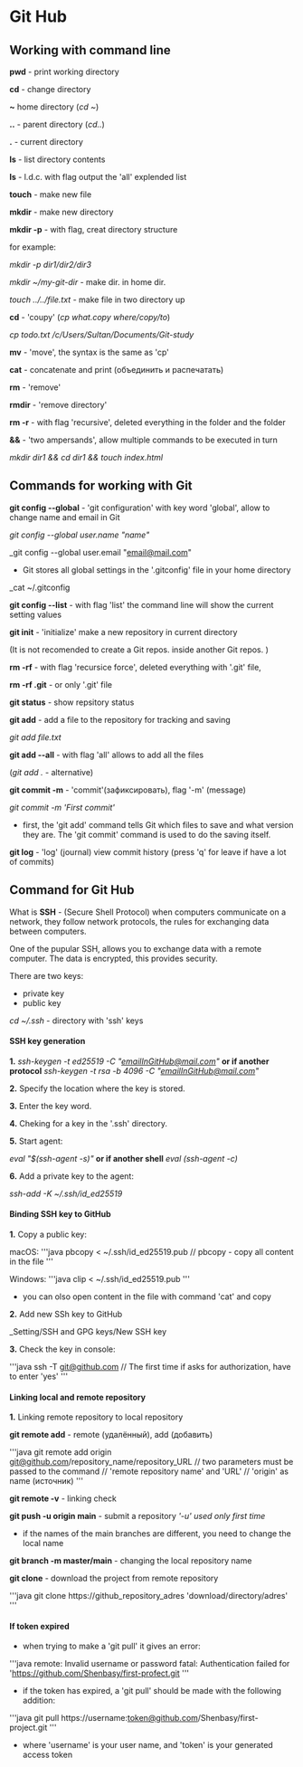 # Git Hub

## Working with command line

**pwd** - print working directory

**cd** - change directory

**~** home directory (_cd ~_)

**..** - parent directory (_cd.._)

**.** - current directory

**ls** - list directory contents

**ls** - l.d.c. with flag output the 'all' explended list

**touch** - make new file

**mkdir** - make new directory

**mkdir -p** - with flag, creat directory structure

for example:

_mkdir -p dir1/dir2/dir3_

_mkdir ~/my-git-dir_ - make dir. in home dir.

_touch ../../file.txt_ - make file in two directory up

**cd** - 'coupy' (_cp what.copy where/copy/to_)

_cp todo.txt /c/Users/Sultan/Documents/Git-study_

**mv** - 'move', the syntax is the same as 'cp'

**cat** - concatenate and print (объединить и распечатать)

**rm** - 'remove'

**rmdir** - 'remove directory'

**rm -r** - with flag 'recursive', deleted everything in the folder and the folder

<!-- **rm -rf** - with flag 'recursice force', deleted everything with '.git' file -->

**&&** - 'two ampersands', allow multiple commands to be executed in turn

_mkdir dir1 && cd dir1 && touch index.html_

## Commands for working with Git

**git config --global** - 'git configuration' with key word 'global', allow to change name and email in Git

_git config --global user.name "name"_

_git config --global user.email "email@mail.com"

- Git stores all global settings in the '.gitconfig' file in your home directory

_cat ~/.gitconfig

**git config --list** - with flag 'list' the command line will show the current setting values

**git init** - 'initialize' make a new repository in current directory

(It is not recomended to create a Git repos. inside another Git repos. )

**rm -rf** - with flag 'recursice force', deleted everything with '.git' file, 

**rm -rf .git** - or only '.git' file

**git status** - show repsitory status

**git add** - add a file to the repository for tracking and saving

_git add file.txt_

**git add --all** - with flag 'all' allows to add all the files

(_git add ._ - alternative)

**git  commit -m** - 'commit'(зафиксировать), flag '-m' (message)

_git commit -m 'First commit'_

- first, the 'git add' command tells Git which files to save and what version they are. The 'git commit' command is used to do the saving 
itself.

**git log** - 'log' (journal) view commit history (press 'q' for leave if have a lot of commits)

## Command for Git Hub

What is **SSH** - (Secure Shell Protocol) when computers communicate on a network, they follow network protocols, the rules for exchanging data between computers.

One of the pupular SSH, allows you to exchange data with a remote computer. The data is encrypted, this provides security.

There are two keys:

- private key
- public key

_cd ~/.ssh_ - directory with 'ssh' keys

#### SSH key generation

**1.** _ssh-keygen -t ed25519 -C "emailInGitHub@mail.com"_ **or if another protocol** _ssh-keygen -t rsa -b 4096 -C "emailInGitHub@mail.com"_

**2.** Specify the location where the key is stored.

**3.** Enter the key word.

**4.** Cheking for a key in the '.ssh' directory.

**5.** Start agent:

_eval "$(ssh-agent -s)"_ **or if another shell** _eval (ssh-agent -c)_

**6.** Add a private key to the agent:

_ssh-add -K ~/.ssh/id_ed25519_

#### Binding SSH key to GitHub

**1.** Copy a public key:

macOS: 
'''java
pbcopy < ~/.ssh/id_ed25519.pub
// pbcopy - copy all content in the file
'''

Windows:
'''java
clip < ~/.ssh/id_ed25519.pub
'''

- you can olso open content in the file with command 'cat' and copy

**2.** Add new SSh key to GitHub

_Setting/SSH and GPG keys/New SSH key

**3.** Check the key in console:

'''java
ssh -T git@github.com
// The first time if asks for authorization, have to enter 'yes'
'''

#### Linking local and remote repository

**1.** Linking remote repository to local repository

**git remote add** - remote (удалённый), add (добавить)

'''java
git remote add origin git@github.com/repository_name/repository_URL
// two parameters must be passed to the command
// 'remote repository name' and 'URL'
// 'origin' as name (источник)
'''

**git remote -v** - linking check

**git push -u origin main** - submit a repository
_'-u' used only first time_

- if the names of the main branches are different, you need to change the local name

**git branch -m master/main** - changing the local repository name

**git clone** - download the project from remote repository

'''java
git clone https://github_repository_adres 'download/directory/adres'
'''

#### If token expired

- when trying to make a 'git pull' it gives an error:

'''java
remote: Invalid username or password
fatal: Authentication failed for 'https://github.com/Shenbasy/first-profect.git
'''

- if the token has expired, a 'git pull' should be made with the following addition:

'''java
git pull https://username:token@github.com/Shenbasy/first-project.git
'''

- where 'username' is your user name, and 'token' is your generated access token